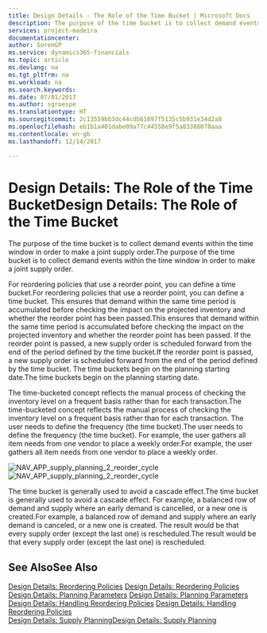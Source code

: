 ```yaml
---
title: Design Details - The Role of the Time Bucket | Microsoft Docs
description: The purpose of the time bucket is to collect demand events within the time window in order to make a joint supply order.
services: project-madeira
documentationcenter: 
author: SorenGP
ms.service: dynamics365-financials
ms.topic: article
ms.devlang: na
ms.tgt_pltfrm: na
ms.workload: na
ms.search.keywords: 
ms.date: 07/01/2017
ms.author: sgroespe
ms.translationtype: HT
ms.sourcegitcommit: 2c13559bb3dc44cdb61697f5135c5b931e34d2a8
ms.openlocfilehash: eb1b1a401dabe09a77c44558e9f5a83388078aaa
ms.contentlocale: en-gb
ms.lasthandoff: 12/14/2017

---
```

# <a name="design-details-the-role-of-the-time-bucket"></a><span data-ttu-id="9f763-103">Design Details: The Role of the Time Bucket</span><span class="sxs-lookup"><span data-stu-id="9f763-103">Design Details: The Role of the Time Bucket</span></span>
<span data-ttu-id="9f763-104">The purpose of the time bucket is to collect demand events within the time window in order to make a joint supply order.</span><span class="sxs-lookup"><span data-stu-id="9f763-104">The purpose of the time bucket is to collect demand events within the time window in order to make a joint supply order.</span></span>  
  
 <span data-ttu-id="9f763-105">For reordering policies that use a reorder point, you can define a time bucket.</span><span class="sxs-lookup"><span data-stu-id="9f763-105">For reordering policies that use a reorder point, you can define a time bucket.</span></span> <span data-ttu-id="9f763-106">This ensures that demand within the same time period is accumulated before checking the impact on the projected inventory and whether the reorder point has been passed.</span><span class="sxs-lookup"><span data-stu-id="9f763-106">This ensures that demand within the same time period is accumulated before checking the impact on the projected inventory and whether the reorder point has been passed.</span></span> <span data-ttu-id="9f763-107">If the reorder point is passed, a new supply order is scheduled forward from the end of the period defined by the time bucket.</span><span class="sxs-lookup"><span data-stu-id="9f763-107">If the reorder point is passed, a new supply order is scheduled forward from the end of the period defined by the time bucket.</span></span> <span data-ttu-id="9f763-108">The time buckets begin on the planning starting date.</span><span class="sxs-lookup"><span data-stu-id="9f763-108">The time buckets begin on the planning starting date.</span></span>  
  
 <span data-ttu-id="9f763-109">The time-bucketed concept reflects the manual process of checking the inventory level on a frequent basis rather than for each transaction.</span><span class="sxs-lookup"><span data-stu-id="9f763-109">The time-bucketed concept reflects the manual process of checking the inventory level on a frequent basis rather than for each transaction.</span></span> <span data-ttu-id="9f763-110">The user needs to define the frequency (the time bucket).</span><span class="sxs-lookup"><span data-stu-id="9f763-110">The user needs to define the frequency (the time bucket).</span></span> <span data-ttu-id="9f763-111">For example, the user gathers all item needs from one vendor to place a weekly order.</span><span class="sxs-lookup"><span data-stu-id="9f763-111">For example, the user gathers all item needs from one vendor to place a weekly order.</span></span>  
  
 <span data-ttu-id="9f763-112">![](media/nav_app_supply_planning_2_reorder_cycle.png "NAV_APP_supply_planning_2_reorder_cycle")</span><span class="sxs-lookup"><span data-stu-id="9f763-112">![](media/nav_app_supply_planning_2_reorder_cycle.png "NAV_APP_supply_planning_2_reorder_cycle")</span></span>  
  
 <span data-ttu-id="9f763-113">The time bucket is generally used to avoid a cascade effect.</span><span class="sxs-lookup"><span data-stu-id="9f763-113">The time bucket is generally used to avoid a cascade effect.</span></span> <span data-ttu-id="9f763-114">For example, a balanced row of demand and supply where an early demand is cancelled, or a new one is created.</span><span class="sxs-lookup"><span data-stu-id="9f763-114">For example, a balanced row of demand and supply where an early demand is canceled, or a new one is created.</span></span> <span data-ttu-id="9f763-115">The result would be that every supply order (except the last one) is rescheduled.</span><span class="sxs-lookup"><span data-stu-id="9f763-115">The result would be that every supply order (except the last one) is rescheduled.</span></span>  
  
## <a name="see-also"></a><span data-ttu-id="9f763-116">See Also</span><span class="sxs-lookup"><span data-stu-id="9f763-116">See Also</span></span>  
 <span data-ttu-id="9f763-117">[Design Details: Reordering Policies](design-details-reordering-policies.md) </span><span class="sxs-lookup"><span data-stu-id="9f763-117">[Design Details: Reordering Policies](design-details-reordering-policies.md) </span></span>  
 <span data-ttu-id="9f763-118">[Design Details: Planning Parameters](design-details-planning-parameters.md) </span><span class="sxs-lookup"><span data-stu-id="9f763-118">[Design Details: Planning Parameters](design-details-planning-parameters.md) </span></span>  
 <span data-ttu-id="9f763-119">[Design Details: Handling Reordering Policies](design-details-handling-reordering-policies.md) </span><span class="sxs-lookup"><span data-stu-id="9f763-119">[Design Details: Handling Reordering Policies](design-details-handling-reordering-policies.md) </span></span>  
 [<span data-ttu-id="9f763-120">Design Details: Supply Planning</span><span class="sxs-lookup"><span data-stu-id="9f763-120">Design Details: Supply Planning</span></span>](design-details-supply-planning.md)
